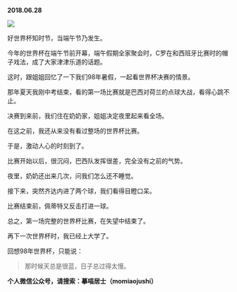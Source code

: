 
          
            
**2018.06.28**



![](//upload-images.jianshu.io/upload_images/51001-00cae0b2b9755202.jpg)




好世界杯知时节，当端午节乃发生。

今年的世界杯在端午节前开幕，端午假期全家聚会时，C罗在和西班牙比赛时的帽子戏法，成了大家津津乐道的话题。

这时，跟姐姐回忆了一下我们98年暑假，一起看世界杯决赛的情景。

那年夏天我刚中考结束，看的第一场比赛就是巴西对荷兰的点球大战，看得心跳不止。

决赛到来前，我们住在奶奶家，姐姐决定夜里起来看全场。

在这之前，我还从来没有看过整场的世界杯比赛。

于是，激动人心的时刻到了。

比赛开始以后，很沉闷，巴西队发挥很差，完全没有之前的气势。

夜里，奶奶还出来几次，问我们怎么还不睡觉。

接下来，突然齐达内进了两个球，我们看得目瞪口呆。

比赛结束前，佩蒂特又反击打进一球。

总之，第一场完整的世界杯比赛，在失望中结束了。

再下一次世界杯时，我已经上大学了。

回想98年世界杯，只能说：
>那时候天总是很蓝，日子总过得太慢。




**个人微信公众号，请搜索：摹喵居士（momiaojushi）**

          
        